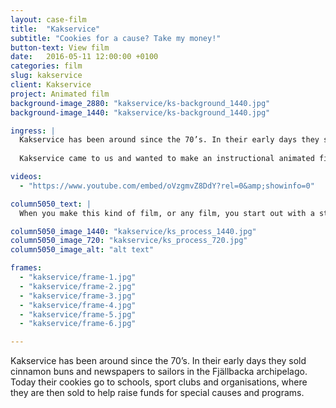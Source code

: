 ```yaml
---
layout: case-film
title:  "Kakservice"
subtitle: "Cookies for a cause? Take my money!"
button-text: View film
date:   2016-05-11 12:00:00 +0100
categories: film
slug: kakservice
client: Kakservice
project: Animated film
background-image_2880: "kakservice/ks-background_1440.jpg"
background-image_1440: "kakservice/ks-background_1440.jpg"

ingress: |
  Kakservice has been around since the 70’s. In their early days they sold cinnamon buns and newspapers to sailors in the Fjällbacka archipelago. Today their cookies go to schools, sport clubs and organisations, where they are then sold to help raise funds for special causes and programs.
  
  Kakservice came to us and wanted to make an instructional animated film that explains and supports the sales process.

videos: 
  - "https://www.youtube.com/embed/oVzgmvZ8DdY?rel=0&amp;showinfo=0"

column5050_text: |
  When you make this kind of film, or any film, you start out with a storyboard. It’s drawn in a simplified style, but in a way that communicates the essence of the film. In this case, the entire film was drawn by hand (but, you know, in digital files). Then came After Effects for animation, sound and final polish.

column5050_image_1440: "kakservice/ks_process_1440.jpg"
column5050_image_720: "kakservice/ks_process_720.jpg"
column5050_image_alt: "alt text"

frames:
  - "kakservice/frame-1.jpg"
  - "kakservice/frame-2.jpg"
  - "kakservice/frame-3.jpg"
  - "kakservice/frame-4.jpg"
  - "kakservice/frame-5.jpg"
  - "kakservice/frame-6.jpg"

---
```

Kakservice has been around since the 70’s. In their early days they sold cinnamon buns and newspapers to sailors in the Fjällbacka archipelago. Today their cookies go to schools, sport clubs and organisations, where they are then sold to help raise funds for special causes and programs.


